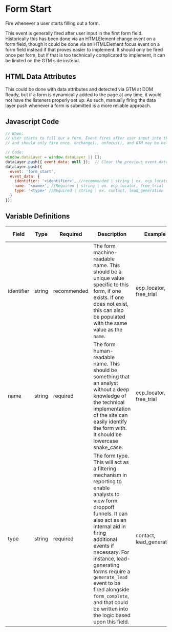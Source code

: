 # Form Start

Fire whenever a user starts filling out a form. 

This event is generally fired after user input in the first form field. Historically this has been done via an HTMLElement change event on a form field, though it could be done via an HTMLElement focus event on a form field instead if that proves easier to implement. It should only be fired once per form, but if that is too technically complicated to implement, it can be limited on the GTM side instead.

## HTML Data Attributes

This could be done with data attributes and detected via GTM at DOM Ready, but if a form is dynamically added to the page at any time, it would not have the listeners properly set up. As such, manually firing the data layer push whenever a form is submitted is a more reliable approach.

## Javascript Code

```js
// When:
// User starts to fill our a form. Event fires after user input into the first form field 
// and should only fire once. onchange(), onfocus(), and GTM may be helpful.

// Code:
window.dataLayer = window.dataLayer || [];
dataLayer.push({ event_data: null });  // Clear the previous event_data object.
dataLayer.push({
  event: 'form_start',
  event_data: {
    identifier: '<identifier>', //recommended | string | ex. ecp_locator, free_trial	
    name: '<name>', //Required | string | ex. ecp_locator, free_trial	
    type: '<type>' //Required | string | ex. contact, lead_generation	
  }
});
```

## Variable Definitions

|Field|Type|Required|Description|Example|Pattern|Min Length|Max Length|Minimum|Maximum|Multiple Of|
| --- | --- | --- | --- | --- | --- | --- | --- | --- | --- | --- |
|identifier|string|recommended|The form machine-readable name. This should be a unique value specific to this form, if one exists. If one does not exist, this can also be populated with the same value as the `name`.|ecp_locator, free_trial|
|name|string|required|The form human-readable name. This should be something that an analyst without a deep knowledge of the technical implementation of the site can easily identify the form with. It should be lowercase snake_case.|ecp_locator, free_trial|
|type|string|required|The form type. This will act as a filtering mechanism in reporting to enable analysts to view form droppoff funnels. It can also act as an internal aid in firing additional events if necessary. For instance, lead-generating forms require a `generate_lead` event to be fired alongside `form_complete`, and that could be written into the logic based upon this field.|contact, lead_generation|
